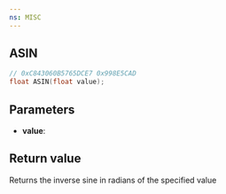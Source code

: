 ```yaml
---
ns: MISC
---
```

## ASIN

```c
// 0xC843060B5765DCE7 0x998E5CAD
float ASIN(float value);
```

## Parameters
* **value**: 

## Return value
Returns the inverse sine in radians of the specified value
